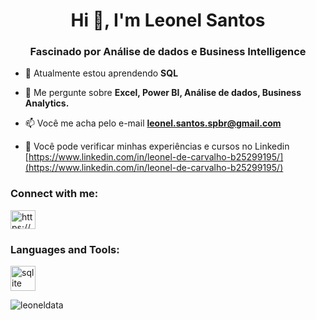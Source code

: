 <h1 align="center">Hi 👋, I'm Leonel Santos</h1>
<h3 align="center">Fascinado por Análise de dados e Business Intelligence</h3>

- 🌱 Atualmente estou aprendendo **SQL**

- 💬 Me pergunte sobre **Excel, Power BI, Análise de dados, Business Analytics.**

- 📫 Você me acha pelo e-mail **leonel.santos.spbr@gmail.com**

- 📄 Você pode verificar minhas experiências e cursos no Linkedin [https://www.linkedin.com/in/leonel-de-carvalho-b25299195/](https://www.linkedin.com/in/leonel-de-carvalho-b25299195/)

<h3 align="left">Connect with me:</h3>
<p align="left">
<a href="https://linkedin.com/in/https://www.linkedin.com/in/leonel-de-carvalho-b25299195/" target="blank"><img align="center" src="https://raw.githubusercontent.com/rahuldkjain/github-profile-readme-generator/master/src/images/icons/Social/linked-in-alt.svg" alt="https://www.linkedin.com/in/leonel-de-carvalho-b25299195/" height="30" width="40" /></a>
</p>

<h3 align="left">Languages and Tools:</h3>
<p align="left"> <a href="https://www.sqlite.org/" target="_blank" rel="noreferrer"> <img src="https://www.vectorlogo.zone/logos/sqlite/sqlite-icon.svg" alt="sqlite" width="40" height="40"/> </a> </p>

<p><img align="center" src="https://github-readme-stats.vercel.app/api/top-langs?username=leoneldata&show_icons=true&locale=en&layout=compact" alt="leoneldata" /></p>
